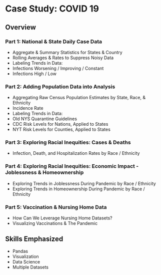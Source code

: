 # Case Study: COVID 19

## Overview

### Part 1: National & State Daily Case Data

- Aggregate & Summary Statistics for States & Country
- Rolling Averages & Rates to Suppress Noisy Data
- Labeling Trends in Data:
 - Infections Worsening / Improving / Constant
 - Infections High / Low


### Part 2: Adding Population Data into Analysis

- Aggregating Raw Census Population Estimates by State, Race, & Ethnicity
- Incidence Rate
- Labeling Trends in Data:
 - Old NYS Quarantine Guidelines
 - CDC Risk Levels for Nations, Applied to States
 - NYT Risk Levels for Counties, Applied to States

### Part 3: Exploring Racial Inequities: Cases & Deaths

- Infection, Death, and Hospitalization Rates by Race / Ethnicity

### Part 4: Exploring Racial Inequities: Economic Impact - Joblessness & Homeownership

- Exploring Trends in Joblessness During Pandemic by Race / Ethnicity
- Exploring Trends in Homeownership During Pandemic by Race / Ethnicity

### Part 5: Vaccination & Nursing Home Data

- How Can We Leverage Nursing Home Datasets?
- Visualizing Vaccinations & The Pandemic

## Skills Emphasized

- Pandas
- Visualization
- Data Science
- Multiple Datasets
